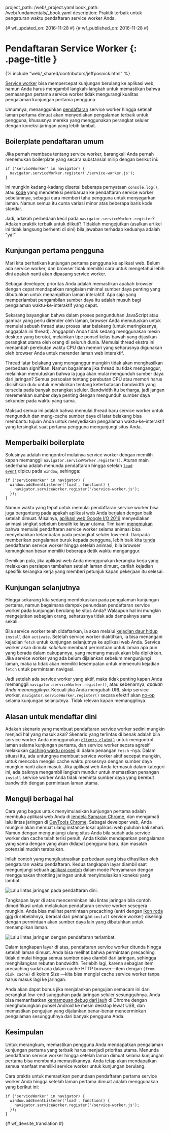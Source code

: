 project_path: /web/_project.yaml
book_path: /web/fundamentals/_book.yaml
description: Praktik terbaik untuk pengaturan waktu pendaftaran service worker Anda.

{# wf_updated_on: 2016-11-28 #}
{# wf_published_on: 2016-11-28 #}

# Pendaftaran Service Worker {: .page-title }

{% include "web/_shared/contributors/jeffposnick.html" %}

[Service
worker](/web/fundamentals/getting-started/primers/service-workers)
bisa mempercepat kunjungan berulang ke aplikasi web, namun Anda harus mengambil
langkah-langkah untuk memastikan bahwa pemasangan pertama service worker tidak mengurangi kualitas
pengalaman kunjungan pertama pengguna.

Umumnya, menangguhkan
[pendaftaran](https://developer.mozilla.org/en-US/docs/Web/API/ServiceWorkerContainer/register)
service worker hingga setelah laman pertama dimuat akan menyediakan pengalaman terbaik untuk
pengguna, khususnya mereka yang menggunakan perangkat seluler dengan koneksi jaringan yang lebih lambat.

## Boilerplate pendaftaran umum

Jika pernah membaca tentang service worker, barangkali Anda pernah menemukan
boilerplate yang secara substansial mirip dengan berikut ini:

    if ('serviceWorker' in navigator) {
      navigator.serviceWorker.register('/service-worker.js');
    }

Ini mungkin kadang-kadang disertai beberapa pernyataan `console.log()`, atau
[kode](https://github.com/GoogleChrome/sw-precache/blob/master/demo/app/js/service-worker-registration.js#L20)
yang mendeteksi pembaruan ke pendaftaran service worker sebelumnya, sebagai cara
memberi tahu pengguna untuk menyegarkan laman. Namun semua itu cuma variasi minor atas
beberapa baris kode standar.

Jadi, adakah perbedaan kecil pada `navigator.serviceWorker.register`? Adakah
praktik terbaik untuk diikuti? Tidaklah mengejutkan (asalkan artikel ini tidak
langsung berhenti di sini) bila jawaban terhadap keduanya adalah "ya!"

## Kunjungan pertama pengguna

Mari kita perhatikan kunjungan pertama pengguna ke aplikasi web. Belum ada service worker,
dan browser tidak memiliki cara untuk mengetahui lebih dini apakah nanti akan
dipasang service worker.

Sebagai developer, prioritas Anda adalah memastikan apakah browser dengan cepat
mendapatkan rangkaian minimal sumber daya penting yang dibutuhkan untuk menampilkan
laman interaktif. Apa saja yang memperlambat pengambilan sumber daya itu adalah musuh bagi
pengalaman waktu-ke-interaktif yang cepat.

Sekarang bayangkan bahwa dalam proses pengunduhan JavaScript atau gambar yang perlu
dirender oleh laman, browser Anda memutuskan untuk memulai sebuah thread atau
proses latar belakang (untuk meringkasnya, anggaplah ini thread). Anggaplah
Anda tidak sedang menggunakan mesin desktop yang berotot, melainkan tipe ponsel
kelas bawah yang dijasikan perangkat utama oleh orang di seluruh dunia. Memulai
thread ekstra ini menambah perebutan waktu CPU dan memori yang seharusnya
digunakan oleh browser Anda untuk merender laman web interaktif.

Thread latar belakang yang menganggur mungkin tidak akan menghasilkan perbedaan signifikan. Namun bagaimana jika
thread itu tidak menganggur, melainkan memutuskan bahwa ia juga akan mulai
mengunduh sumber daya dari jaringan? Semua persoalan tentang perebutan CPU atau memori
harus disisihkan dulu untuk memikirkan tentang keterbatasan bandwidth
yang tersedia pada banyak perangkat seluler. Bandwidth itu berharga, jadi jangan meremehkan
sumber daya penting dengan mengunduh sumber daya sekunder pada waktu yang sama.

Maksud semua ini adalah bahwa memulai thread baru service worker untuk mengunduh
dan meng-cache sumber daya di latar belakang bisa membantu tujuan Anda untuk menyediakan
pengalaman waktu-ke-interaktif yang tersingkat saat pertama pengguna
mengunjungi situs Anda.

## Memperbaiki boilerplate

Solusinya adalah mengontrol mulainya service worker dengan memilih kapan memanggil
`navigator.serviceWorker.register()`. Aturan main sederhana adalah menunda
pendaftaran hingga setelah <code>[load
event](https://developer.mozilla.org/en-US/docs/Web/API/GlobalEventHandlers/onload)</code>
dipicu pada <code>window</code>, sehingga:

    if ('serviceWorker' in navigator) {
      window.addEventListener('load', function() {
        navigator.serviceWorker.register('/service-worker.js');
      });
    }

Namun waktu yang tepat untuk memulai pendaftaran service worker bisa juga bergantung pada
apakah aplikasi web Anda berjalan dengan baik setelah dimuat. Misalnya, [aplikasi web Google I/O
2016](https://events.google.com/io2016/) menyediakan animasi singkat
sebelum beralih ke layar utama. Tim kami
[menemukan](/web/showcase/2016/iowa2016) bahwa memulai
pendaftaran service worker selama animasi bisa menyebabkan kelambatan
pada perangkat seluler low-end. Daripada memberikan pengalaman buruk kepada pengguna, lebih baik kita
[tunda](https://github.com/GoogleChrome/ioweb2016/blob/8cfa27261f9d07fe8a5bb7d228bd3f35dfc9a91e/app/scripts/helper/elements.js#L42)
pendaftaran service worker hingga setelah animasi, bila browser kemungkinan
besar memiliki beberapa detik waktu menganggur.

Demikian pula, jika aplikasi web Anda menggunakan kerangka kerja yang melakukan persiapan tambahan setelah
laman dimuat, carilah kejadian spesifik kerangka kerja yang memberi petunjuk kapan
pekerjaan itu selesai.

## Kunjungan selanjutnya

Hingga sekarang kita sedang memfokuskan pada pengalaman kunjungan pertama, namun bagaimana dampak
penundaan pendaftaran service worker pada kunjungan berulang ke situs Anda?
Walaupun hal ini mungkin mengejutkan sebagian orang, seharusnya tidak ada dampaknya sama sekali.

Bila service worker telah didaftarkan, ia akan melalui [kejadian
daur hidup](/web/fundamentals/instant-and-offline/service-worker/lifecycle) `install` dan
`activate`.
Setelah service worker diaktifkan, ia bisa menangani kejadian `fetch` untuk
kunjungan selanjutnya ke aplikasi web Anda. Service worker akan dimulai *sebelum*
membuat permintaan untuk laman apa pun yang berada dalam cakupannya, yang memang masuk akan bila
dipikirkan. Jika service worker yang ada belum dijalankan sebelum
mengunjungi laman, maka ia tidak akan memiliki kesempatan untuk memenuhi kejadian `fetch` untuk
permintaan navigasi.

Jadi setelah ada service worker yang aktif, maka tidak penting kapan Anda memanggil
`navigator.serviceWorker.register()`, atau sebenarnya, *apakah Anda memanggilnya*.
Kecuali jika Anda mengubah URL skrip service worker,
`navigator.serviceWorker.register()` secara efektif akan
[no-op](https://en.wikipedia.org/wiki/NOP) selama kunjungan selanjutnya. Tidak relevan
kapan memanggilnya.

## Alasan untuk mendaftar dini

Adakah skenario yang membuat pendaftaran service worker sedini mungkin
menjadi hal yang masuk akal? Skenario yang terlintas di benak adalah bila service worker Anda menggunakan
<code>[clients.claim()](https://developer.mozilla.org/en-US/docs/Web/API/Clients/claim)</code>
untuk mengontrol laman selama kunjungan pertama, dan service worker
secara agresif melakukan [caching
waktu proses](/web/fundamentals/instant-and-offline/offline-cookbook/#on-network-response)
di dalam penangan <code>fetch</code> -nya. Dalam situasi itu, ada
untungnya membuat service worker aktif secepat mungkin, untuk mencoba
mengisi cache waktu prosesnya dengan sumber daya mungkin nanti akan masuk. Jika
aplikasi web Anda termasuk dalam kategori ini, ada baiknya mengambil langkah mundur untuk memastikan
penangan <code>install</code> service worker Anda tidak meminta
sumber daya yang berebut bandwidth dengan permintaan laman utama.

## Menguji berbagai hal

Cara yang bagus untuk menyimulasikan kunjungan pertama adalah membuka aplikasi web Anda di [jendela
Samaran
Chrome](https://support.google.com/chromebook/answer/95464?co=GENIE.Platform%3DDesktop),
dan mengamati lalu lintas jaringan di [DevTools
Chrome](/web/tools/chrome-devtools/). Sebagai
developer web, Anda mungkin akan memuat ulang instance lokal aplikasi web
puluhan kali sehari. Namun dengan mengunjungi ulang situs Anda bila sudah ada
service worker dan cache telah terisi penuh, Anda tikdak mendapatkan pengalaman yang sama
dengan yang akan didapat pengguna baru, dan masalah potensial mudah terabaikan.

Inilah contoh yang mengilustrasikan perbedaan yang bisa dihasilkan oleh
pengaturan waktu pendaftaran. Kedua tangkapan layar diambil saat mengunjungi sebuah [aplikasi
contoh](https://github.com/GoogleChrome/sw-precache/tree/master/app-shell-demo) dalam mode
Penyamaran dengan menggunakan throttling jaringan untuk menyimulasikan koneksi yang lambat.

![Lalu lintas jaringan pada pendaftaran dini.](../images/early-registration.png
"Network traffic with early registration.")

Tangkapan layar di atas mencerminkan lalu lintas jaringan bila contoh dimodifikasi
untuk melakukan pendaftaran service worker sesegera mungkin. Anda bisa melihat
permintaan precaching (entri dengan [ikon
roda gigi](http://stackoverflow.com/questions/33590378/status-code200-ok-from-serviceworker-in-chrome-network-devtools/33655173#33655173)
di sebelahnya, berasal dari penangan `install` service worker)
diselingi dengan permintaan akan sumber daya lain yang dibutuhkan untuk menampilkan laman.

![Lalu lintas jaringan dengan pendaftaran terlambat.](../images/late-registration.png
"Network traffic with late registration.")


Dalam tangkapan layar di atas, pendaftaran service worker ditunda hingga setelah
laman dimuat. Anda bisa melihat bahwa permintaan precaching tidak dimulai hingga semua
sumber daya diambil dari jaringan, sehingga menghilangkan rebutan
bandwidth. Terlebih lagi, karena sebagian item precaching sudah ada dalam
cache HTTP browser—item dengan `(from disk cache)` di kolom Size
—kita bisa mengisi cache service worker tanpa harus masuk lagi ke
jaringan.

Anda akan dapat bonus jika menjalankan pengujian semacam ini dari perangkat low-end sungguhan pada
jaringan seluler sesungguhnya. Anda bisa memanfaatkan [kemampuan
debug dari jauh](/web/tools/chrome-devtools/remote-debugging/)
di Chrome dengan menghubungkan ponsel Android ke mesin desktop lewat USB, dan memastikan pengujian
yang dijalankan benar-benar mencerminkan pengalaman sesungguhnya dari banyak
pengguna Anda.

## Kesimpulan

Untuk merangkum, memastikan pengguna Anda mendapatkan pengalaman kunjungan pertama yang terbaik
harus menjadi prioritas utama. Menunda pendaftaran service worker hingga setelah
laman dimuat selama kunjungan pertama bisa membantu memastikannya. Anda tetap akan mendapatkan
semua manfaat memiliki service worker untuk kunjungan berulang.

Cara praktis untuk memastikan penundaan pendaftaran pertama service worker
Anda hingga setelah laman pertama dimuat adalah menggunakan yang berikut ini:

    if ('serviceWorker' in navigator) {
      window.addEventListener('load', function() {
        navigator.serviceWorker.register('/service-worker.js');
      });
    }


{# wf_devsite_translation #}
